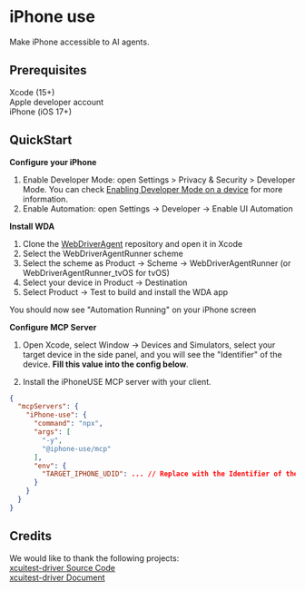 # iPhone use

Make iPhone accessible to AI agents.

## Prerequisites
Xcode (15+)  
Apple developer account  
iPhone (iOS 17+)  

## QuickStart

**Configure your iPhone**
1. Enable Developer Mode: open Settings > Privacy & Security > Developer Mode. You can check [Enabling Developer Mode on a device](https://developer.apple.com/documentation/xcode/enabling-developer-mode-on-a-device) for more information.
2. Enable Automation: open Settings -> Developer -> Enable UI Automation

**Install WDA**
1. Clone the [WebDriverAgent](https://github.com/appium/WebDriverAgent.git) repository and open it in Xcode
2. Select the WebDriverAgentRunner scheme
3. Select the scheme as Product -> Scheme -> WebDriverAgentRunner (or WebDriverAgentRunner_tvOS for tvOS)
4. Select your device in Product -> Destination
5. Select Product -> Test to build and install the WDA app

You should now see "Automation Running" on your iPhone screen

**Configure MCP Server**

1. Open Xcode, select Window -> Devices and Simulators, select your target device in the side panel, and you will see the "Identifier" of the device. **Fill this value into the config below**.

2. Install the iPhoneUSE MCP server with your client.

```JSON
{
  "mcpServers": {
    "iPhone-use": {
      "command": "npx",
      "args": [
        "-y",
        "@iphone-use/mcp"
      ],
      "env": {
        "TARGET_IPHONE_UDID": ... // Replace with the Identifier of the target device
      }
    }
  }
}
```

## Credits
We would like to thank the following projects:  
[xcuitest-driver Source Code](https://github.com/appium/appium-xcuitest-driver/)  
[xcuitest-driver Document](https://appium.github.io/appium-xcuitest-driver/latest/)


